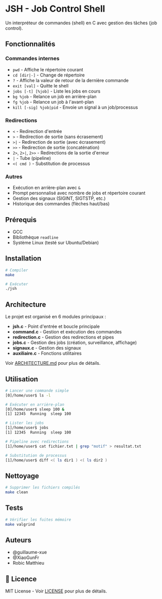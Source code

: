 # JSH - Job Control Shell

Un interpréteur de commandes (shell) en C avec gestion des tâches (job control).

## Fonctionnalités

### Commandes internes
- `pwd` - Affiche le répertoire courant
- `cd [dir|-]` - Change de répertoire
- `?` - Affiche la valeur de retour de la dernière commande
- `exit [val]` - Quitte le shell
- `jobs [-t] [%job]` - Liste les jobs en cours
- `bg %job` - Relance un job en arrière-plan
- `fg %job` - Relance un job à l'avant-plan
- `kill [-sig] %job|pid` - Envoie un signal à un job/processus

### Redirections
- `<` - Redirection d'entrée
- `>` - Redirection de sortie (sans écrasement)
- `>|` - Redirection de sortie (avec écrasement)
- `>>` - Redirection de sortie (concaténation)
- `2>`, `2>|`, `2>>` - Redirections de la sortie d'erreur
- `|` - Tube (pipeline)
- `<( cmd )` - Substitution de processus

### Autres
- Exécution en arrière-plan avec `&`
- Prompt personnalisé avec nombre de jobs et répertoire courant
- Gestion des signaux (SIGINT, SIGTSTP, etc.)
- Historique des commandes (flèches haut/bas)

## Prérequis

- GCC
- Bibliothèque `readline`
- Système Linux (testé sur Ubuntu/Debian)

## Installation

```bash
# Compiler
make

# Exécuter
./jsh
```

## Architecture

Le projet est organisé en 6 modules principaux :

- **jsh.c** - Point d'entrée et boucle principale
- **command.c** - Gestion et exécution des commandes
- **redirection.c** - Gestion des redirections et pipes
- **jobs.c** - Gestion des jobs (création, surveillance, affichage)
- **signaux.c** - Gestion des signaux
- **auxiliaire.c** - Fonctions utilitaires

Voir [ARCHITECTURE.md](ARCHITECTURE.md) pour plus de détails.

## Utilisation

```bash
# Lancer une commande simple
[0]/home/user$ ls -l

# Exécuter en arrière-plan
[0]/home/user$ sleep 100 &
[1] 12345  Running  sleep 100

# Lister les jobs
[1]/home/user$ jobs
[1] 12345  Running  sleep 100

# Pipeline avec redirections
[1]/home/user$ cat fichier.txt | grep "motif" > resultat.txt

# Substitution de processus
[1]/home/user$ diff <( ls dir1 ) <( ls dir2 )
```

## Nettoyage

```bash
# Supprimer les fichiers compilés
make clean
```

## Tests

```bash
# Vérifier les fuites mémoire
make valgrind
```

## Auteurs

- @guillaume-xue
- @XiaoGunFr
- Robic Matthieu

## 📄 Licence

MIT License - Voir [LICENSE](LICENSE) pour plus de détails.